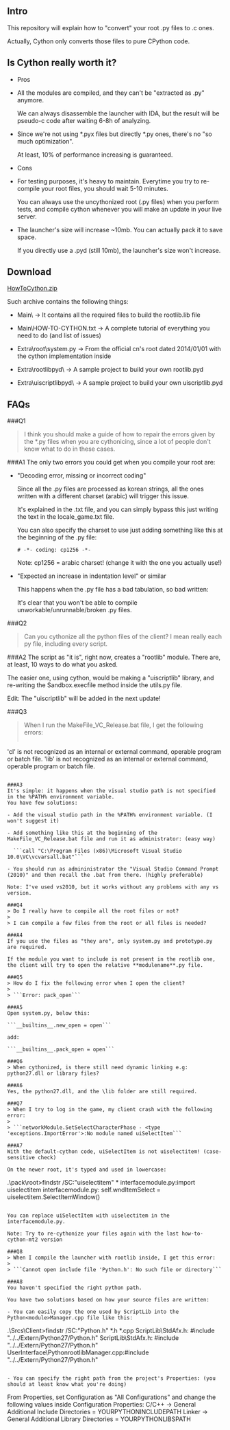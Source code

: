 ## Intro
This repository will explain how to "convert" your root .py files to .c ones.

Actually, Cython only converts those files to pure CPython code.


## Is Cython really worth it?

- Pros
 - All the modules are compiled, and they can't be "extracted as .py" anymore.

   We can always disassemble the launcher with IDA, but the result will be pseudo-c code after waiting 6-8h of analyzing.

 - Since we're not using *.pyx files but directly *.py ones, there's no "so much optimization".

   At least, 10% of performance increasing is guaranteed.

- Cons

 - For testing purposes, it's heavy to maintain. Everytime you try to re-compile your root files, you should wait 5-10 minutes.

   You can always use the uncythonized root (.py files) when you perform tests, and compile cython whenever you will make an update in your live server.

 - The launcher's size will increase ~10mb. You can actually pack it to save space.

   If you directly use a .pyd (still 10mb), the launcher's size won't increase.


## Download

[HowToCython.zip](https://github.com/martysama0134/how-to-cython-mt2/archive/master.zip)

Such archive contains the following things:

 - Main\ -> It contains all the required files to build the rootlib.lib file

 - Main\HOW-TO-CYTHON.txt -> A complete tutorial of everything you need to do (and list of issues)

 - Extra\root\system.py -> From the official cn's root dated 2014/01/01 with the cython implementation inside

 - Extra\rootlibpyd\ -> A sample project to build your own rootlib.pyd

 - Extra\uiscriptlibpyd\ -> A sample project to build your own uiscriptlib.pyd







## FAQs

###Q1
> I think you should make a guide of how to repair the errors given by the *.py files when you are cythonicing, since a lot of people don't know what to do in these cases.

###A1
The only two errors you could get when you compile your root are:

- "Decoding error, missing or incorrect coding"

  Since all the .py files are processed as korean strings, all the ones written with a different charset (arabic) will trigger this issue.

  It's explained in the .txt file, and you can simply bypass this just writing the text in the locale_game.txt file.

  You can also specify the charset to use just adding something like this at the beginning of the .py file:

  ```# -*- coding: cp1256 -*-```

  Note: cp1256 = arabic charset! (change it with the one you actually use!)

- "Expected an increase in indentation level" or similar

  This happens when the .py file has a bad tabulation, so bad written:

  It's clear that you won't be able to compile unworkable/unrunnable/broken .py files.

###Q2
> Can you cythonize all the python files of the client? I mean really each py file, including every script.

###A2
The script as "it is", right now, creates a "rootlib" module. There are, at least, 10 ways to do what you asked.

The easier one, using cython, would be making a "uiscriptlib" library, and re-writing the Sandbox.execfile method inside the utils.py file.

Edit: The "uiscriptlib" will be added in the next update!

###Q3
> When I run the MakeFile_VC_Release.bat file, I get the following errors:
>
> ```
'cl' is not recognized as an internal or external command, operable program or batch file.
'lib' is not recognized as an internal or external command, operable program or batch file.
```

###A3
It's simple: it happens when the visual studio path is not specified in the %PATH% environment variable.
You have few solutions:

- Add the visual studio path in the %PATH% environment variable. (I won't suggest it)

- Add something like this at the beginning of the MakeFile_VC_Release.bat file and run it as administrator: (easy way)

  ```call "C:\Program Files (x86)\Microsoft Visual Studio 10.0\VC\vcvarsall.bat"```

- You should run as admininistrator the "Visual Studio Command Prompt (2010)" and then recall the .bat from there. (highly preferable)

Note: I've used vs2010, but it works without any problems with any vs version.

###Q4
> Do I really have to compile all the root files or not?
>
> I can compile a few files from the root or all files is needed?

###A4
If you use the files as "they are", only system.py and prototype.py are required.

If the module you want to include is not present in the rootlib one, the client will try to open the relative **modulename**.py file.

###Q5
> How do I fix the following error when I open the client?
>
> ```Error: pack_open```

###A5
Open system.py, below this:

```__builtins__.new_open = open```

add:

```__builtins__.pack_open = open```

###Q6
> When cythonized, is there still need dynamic linking e.g: python27.dll or library files?

###A6
Yes, the python27.dll, and the \lib folder are still required.

###Q7
> When I try to log in the game, my client crash with the following error:
>
> ```networkModule.SetSelectCharacterPhase - <type 'exceptions.ImportError'>:No module named uiSelectItem```

###A7
With the default-cython code, uiSelectItem is not uiselectitem! (case-sensitive check)

On the newer root, it's typed and used in lowercase:

```
.\pack\root>findstr /SC:"uiselectitem" *
interfacemodule.py:import uiselectitem
interfacemodule.py:             self.wndItemSelect = uiselectitem.SelectItemWindow()
```

You can replace uiSelectItem with uiselectitem in the interfacemodule.py.

Note: Try to re-cythonize your files again with the last how-to-cython-mt2 version

###Q8
> When I compile the launcher with rootlib inside, I get this error:
>
> ```Cannot open include file 'Python.h': No such file or directory```

###A8
You haven't specified the right python path.

You have two solutions based on how your source files are written:

- You can easily copy the one used by ScriptLib into the Python<module>Manager.cpp file like this:

  ```
.\Srcs\Client>findstr /SC:"Python.h" *.h *.cpp
ScriptLib\StdAfx.h:     #include "../../Extern/Python27/Python.h"
ScriptLib\StdAfx.h:     #include "../../Extern/Python27/Python.h"
UserInterface\PythonrootlibManager.cpp:#include "../../Extern/Python27/Python.h"
  ```

- You can specify the right path from the project's Properties: (you should at least know what you're doing)
  ```
From Properties, set Configuration as "All Configurations"
    and change the following values inside Configuration Properties:
C/C++ -> General
	Additional Include Directories = YOURPYTHONINCLUDEPATH
Linker -> General
	Additional Library Directories = YOURPYTHONLIBSPATH
  ```
